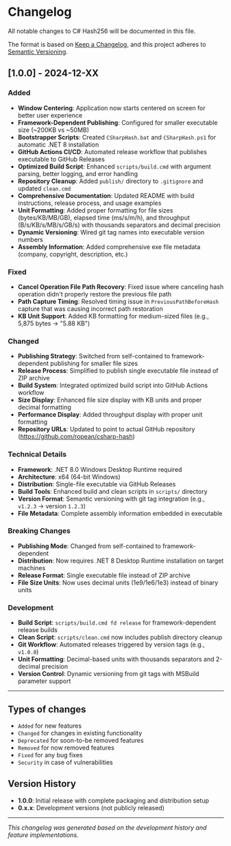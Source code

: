 # Changelog

All notable changes to C# Hash256 will be documented in this file.

The format is based on [Keep a Changelog](https://keepachangelog.com/en/1.0.0/),
and this project adheres to [Semantic Versioning](https://semver.org/spec/v2.0.0.html).

## [1.0.0] - 2024-12-XX

### Added

- **Window Centering**: Application now starts centered on screen for better user experience
- **Framework-Dependent Publishing**: Configured for smaller executable size (~200KB vs ~50MB)
- **Bootstrapper Scripts**: Created `CSharpHash.bat` and `CSharpHash.ps1` for automatic .NET 8 installation
- **GitHub Actions CI/CD**: Automated release workflow that publishes executable to GitHub Releases
- **Optimized Build Script**: Enhanced `scripts/build.cmd` with argument parsing, better logging, and error handling
- **Repository Cleanup**: Added `publish/` directory to `.gitignore` and updated `clean.cmd`
- **Comprehensive Documentation**: Updated README with build instructions, release process, and usage examples
- **Unit Formatting**: Added proper formatting for file sizes (bytes/KB/MB/GB), elapsed time (ms/s/m/h), and throughput (B/s/KB/s/MB/s/GB/s) with thousands separators and decimal precision
- **Dynamic Versioning**: Wired git tag names into executable version numbers
- **Assembly Information**: Added comprehensive exe file metadata (company, copyright, description, etc.)

### Fixed

- **Cancel Operation File Path Recovery**: Fixed issue where canceling hash operation didn't properly restore the previous file path
- **Path Capture Timing**: Resolved timing issue in `PreviousPathBeforeHash` capture that was causing incorrect path restoration
- **KB Unit Support**: Added KB formatting for medium-sized files (e.g., 5,875 bytes → "5.88 KB")

### Changed

- **Publishing Strategy**: Switched from self-contained to framework-dependent publishing for smaller file sizes
- **Release Process**: Simplified to publish single executable file instead of ZIP archive
- **Build System**: Integrated optimized build script into GitHub Actions workflow
- **Size Display**: Enhanced file size display with KB units and proper decimal formatting
- **Performance Display**: Added throughput display with proper unit formatting
- **Repository URLs**: Updated to point to actual GitHub repository (https://github.com/ropean/csharp-hash)

### Technical Details

- **Framework**: .NET 8.0 Windows Desktop Runtime required
- **Architecture**: x64 (64-bit Windows)
- **Distribution**: Single-file executable via GitHub Releases
- **Build Tools**: Enhanced build and clean scripts in `scripts/` directory
- **Version Format**: Semantic versioning with git tag integration (e.g., `v1.2.3` → version `1.2.3`)
- **File Metadata**: Complete assembly information embedded in executable

### Breaking Changes

- **Publishing Mode**: Changed from self-contained to framework-dependent
- **Distribution**: Now requires .NET 8 Desktop Runtime installation on target machines
- **Release Format**: Single executable file instead of ZIP archive
- **File Size Units**: Now uses decimal units (1e9/1e6/1e3) instead of binary units

### Development

- **Build Script**: `scripts/build.cmd fd release` for framework-dependent release builds
- **Clean Script**: `scripts/clean.cmd` now includes publish directory cleanup
- **Git Workflow**: Automated releases triggered by version tags (e.g., `v1.0.0`)
- **Unit Formatting**: Decimal-based units with thousands separators and 2-decimal precision
- **Version Control**: Dynamic versioning from git tags with MSBuild parameter support

---

## Types of changes

- `Added` for new features
- `Changed` for changes in existing functionality
- `Deprecated` for soon-to-be removed features
- `Removed` for now removed features
- `Fixed` for any bug fixes
- `Security` in case of vulnerabilities

## Version History

- **1.0.0**: Initial release with complete packaging and distribution setup
- **0.x.x**: Development versions (not publicly released)

---

_This changelog was generated based on the development history and feature implementations._
